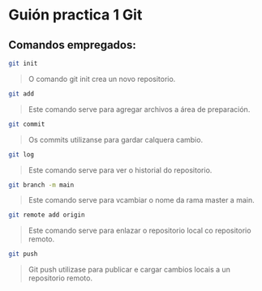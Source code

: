 # Guión practica 1 Git
## Comandos empregados:
```bash
git init
```
> O comando git init crea un novo repositorio.

```bash
git add
```
> Este comando serve para agregar archivos a área de preparación.

```bash
git commit
```
> Os commits utilizanse para gardar calquera cambio.

```bash
git log
```
> Este comando serve para ver o historial do repositorio.

```bash
git branch -m main
```
> Este comando serve para vcambiar o nome da rama master a main.

```bash
git remote add origin
```
> Este comando serve para enlazar o repositorio local co repositorio remoto.

```bash
git push
```
> Git push utilizase para publicar e cargar cambios locais a un repositorio remoto.